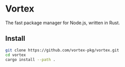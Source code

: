# Vortex
The fast package manager for Node.js, written in Rust.

## Install
```sh
git clone https://github.com/vortex-pkg/vortex.git
cd vortex
cargo install --path .
```

